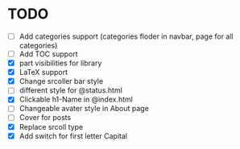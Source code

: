 # TODO
- [ ] Add categories support (categories floder in navbar, page for all categories)
- [ ] Add TOC support
- [X] part visibilities for library
- [X] LaTeX support
- [X] Change srcoller bar style
- [ ] different style for @status.html
- [X] Clickable h1-Name in @index.html
- [ ] Changeable avater style in About page
- [ ] Cover for posts
- [X] Replace srcoll type
- [X] Add switch for first letter Capital
